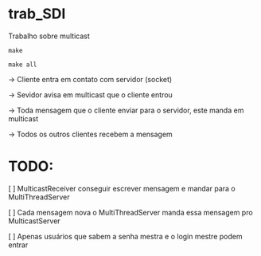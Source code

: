 # trab_SDI
Trabalho sobre multicast

`make`

`make all`

-> Cliente entra em contato com servidor (socket)

-> Sevidor avisa em multicast que o cliente entrou

-> Toda mensagem que o cliente enviar para o servidor, este manda em multicast

-> Todos os outros clientes recebem a mensagem

# TODO:
[ ] MulticastReceiver conseguir escrever mensagem e mandar para o MultiThreadServer

[ ] Cada mensagem nova o MultiThreadServer manda essa mensagem pro MulticastServer

[ ] Apenas usuários que sabem a senha mestra e o login mestre podem entrar
